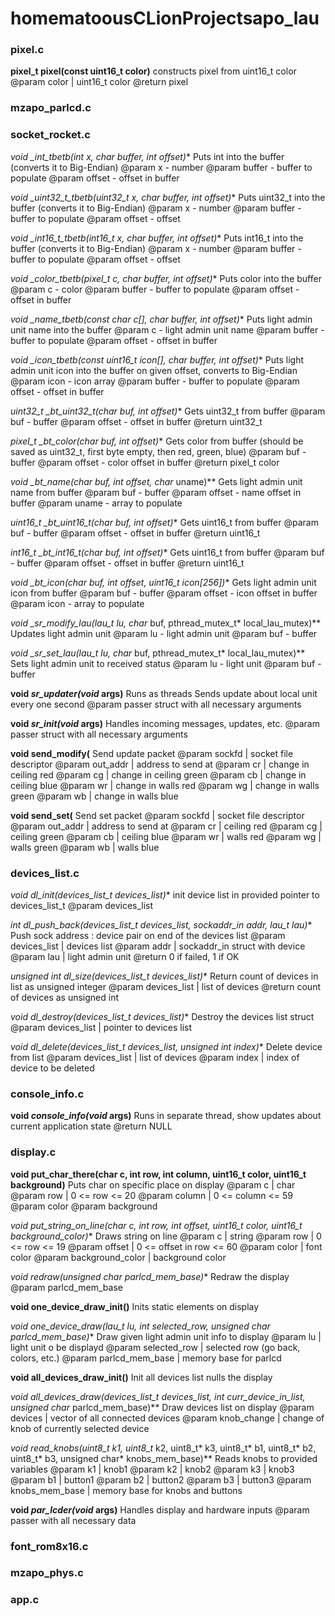 # homematoousCLionProjectsapo_lau #
### pixel.c ###
**pixel_t pixel(const uint16_t color)**
    constructs pixel from uint16_t color
    @param color | uint16_t color
    @return pixel

### mzapo_parlcd.c ###
### socket_rocket.c ###
**void _int_tbetb(int x, char* buffer, int offset)**
    Puts int into the buffer (converts it to Big-Endian)
    @param x - number
    @param buffer - buffer to populate
    @param offset - offset in buffer

**void _uint32_t_tbetb(uint32_t x, char* buffer, int offset)**
    Puts uint32_t into the buffer (converts it to Big-Endian)
    @param x - number
    @param buffer - buffer to populate
    @param offset - offset

**void _int16_t_tbetb(int16_t x, char* buffer, int offset)**
    Puts int16_t into the buffer (converts it to Big-Endian)
    @param x - number
    @param buffer - buffer to populate
    @param offset - offset

**void _color_tbetb(pixel_t c, char* buffer, int offset)**
    Puts color into the buffer
    @param c - color
    @param buffer - buffer to populate
    @param offset - offset in buffer

**void _name_tbetb(const char c[], char* buffer, int offset)**
    Puts light admin unit name into the buffer
    @param c - light admin unit name
    @param buffer - buffer to populate
    @param offset - offset in buffer

**void _icon_tbetb(const uint16_t icon[], char* buffer, int offset)**
    Puts light admin unit icon into the buffer on given offset, converts to Big-Endian
    @param icon - icon array
    @param buffer - buffer to populate
    @param offset - offset in buffer

**uint32_t _bt_uint32_t(char* buf, int offset)**
    Gets uint32_t from buffer
    @param buf - buffer
    @param offset - offset in buffer
    @return uint32_t

**pixel_t _bt_color(char* buf, int offset)**
    Gets color from buffer (should be saved as uint32_t, first byte empty, then red, green, blue)
    @param buf - buffer
    @param offset - color offset in buffer
    @return pixel_t color

**void _bt_name(char* buf, int offset, char* uname)**
    Gets light admin unit name from buffer
    @param buf - buffer
    @param offset - name offset in buffer
    @param uname - array to populate

**uint16_t _bt_uint16_t(char* buf, int offset)**
    Gets uint16_t from buffer
    @param buf - buffer
    @param offset - offset in buffer
    @return uint16_t

**int16_t _bt_int16_t(char* buf, int offset)**
    Gets uint16_t from buffer
    @param buf - buffer
    @param offset - offset in buffer
    @return uint16_t

**void _bt_icon(char* buf, int offset, uint16_t icon[256])**
    Gets light admin unit icon from buffer
    @param buf - buffer
    @param offset - icon offset in buffer
    @param icon - array to populate

**void _sr_modify_lau(lau_t* lu, char* buf, pthread_mutex_t* local_lau_mutex)**
    Updates light admin unit
    @param lu - light admin unit
    @param buf - buffer

**void _sr_set_lau(lau_t* lu, char* buf, pthread_mutex_t* local_lau_mutex)**
    Sets light admin unit to received status
    @param lu - light unit
    @param buf - buffer

**void *sr_updater(void* args)**
    Runs as threads
    Sends update about local unit every one second
    @param passer struct with all necessary arguments

**void *sr_init(void* args)**
    Handles incoming messages, updates, etc.
    @param passer struct with all necessary arguments

**void send_modify(**
    Send update packet
    @param sockfd | socket file descriptor
    @param out_addr | address to send at
    @param cr | change in ceiling red
    @param cg | change in ceiling green
    @param cb | change in ceiling blue
    @param wr | change in walls red
    @param wg | change in walls green
    @param wb | change in walls blue

**void send_set(**
    Send set packet
    @param sockfd | socket file descriptor
    @param out_addr | address to send at
    @param cr | ceiling red
    @param cg | ceiling green
    @param cb | ceiling blue
    @param wr | walls red
    @param wg | walls green
    @param wb | walls blue

### devices_list.c ###
**void dl_init(devices_list_t* devices_list)**
    init device list in provided pointer to devices_list_t
    @param devices_list

**int dl_push_back(devices_list_t* devices_list, sockaddr_in addr, lau_t lau)**
    Push sock address : device pair on end of the devices list
    @param devices_list | devices list
    @param addr | sockaddr_in struct with device
    @param lau | light admin unit
    @return 0 if failed, 1 if OK

**unsigned int dl_size(devices_list_t* devices_list)**
    Return count of devices in list as unsigned integer
    @param devices_list | list of devices
    @return count of devices as unsigned int

**void dl_destroy(devices_list_t* devices_list)**
    Destroy the devices list struct
    @param devices_list | pointer to devices list

**void dl_delete(devices_list_t* devices_list, unsigned int index)**
    Delete device from list
    @param devices_list | list of devices
    @param index | index of device to be deleted

### console_info.c ###
**void *console_info(void* args)**
    Runs in separate thread, show updates about current application state
    @return NULL

### display.c ###
**void put_char_there(char c, int row, int column, uint16_t color, uint16_t background)**
    Puts char on specific place on display
    @param c | char
    @param row | 0 <= row <= 20
    @param column | 0 <= column <= 59
    @param color
    @param background

**void put_string_on_line(char* c, int row, int offset, uint16_t color, uint16_t background_color)**
    Draws string on line
    @param c | string
    @param row | 0 <= row <= 19
    @param offset | 0 <= offset in row <= 60
    @param color | font color
    @param background_color | background color

**void redraw(unsigned char* parlcd_mem_base)**
    Redraw the display
    @param parlcd_mem_base

**void one_device_draw_init()**
    Inits static elements on display

**void one_device_draw(lau_t lu, int selected_row, unsigned char* parlcd_mem_base)**
    Draw given light admin unit info to display
    @param lu | light unit o be displayd
    @param selected_row | selected row (go back, colors, etc.)
    @param parlcd_mem_base | memory base for parlcd

**void all_devices_draw_init()**
    Init all devices list
    nulls the display

**void all_devices_draw(devices_list_t* devices_list, int curr_device_in_list, unsigned char* parlcd_mem_base)**
    Draw devices list on display
    @param devices | vector of all connected devices
    @param knob_change | change of knob of currently selected device

**void read_knobs(uint8_t* k1, uint8_t* k2, uint8_t* k3, uint8_t* b1, uint8_t* b2, uint8_t* b3, unsigned char* knobs_mem_base)**
    Reads knobs to provided variables
    @param k1 | knob1
    @param k2 | knob2
    @param k3 | knob3
    @param b1 | button1
    @param b2 | button2
    @param b3 | button3
    @param knobs_mem_base | memory base for knobs and buttons

**void *par_lcder(void* args)**
    Handles display and hardware inputs
    @param passer with all necessary data

### font_rom8x16.c ###
### mzapo_phys.c ###
### app.c ###
